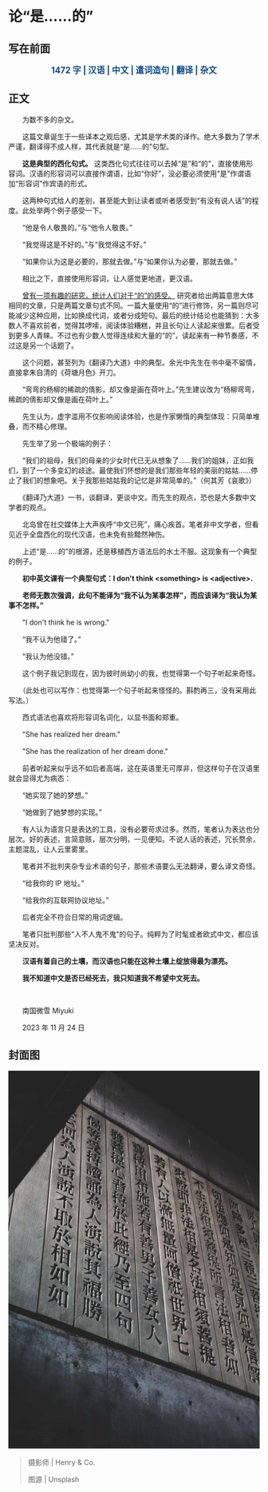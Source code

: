 # 论“是……的”

## 写在前面

<p style="color:#0f4c81; text-align:center; font-weight:bold; font-size:larger;">1472 字 | 汉语 | 中文 | 遣词造句 | 翻译 | 杂文</p>

## 正文

　　为数不多的杂文。

　　这篇文章诞生于一些译本之观后感，尤其是学术类的译作。绝大多数为了学术严谨，翻译得不成人样，其代表就是“是……的”句型。

　　**这是典型的西化句式。** 这类西化句式往往可以去掉“是”和“的”，直接使用形容词。汉语的形容词可以直接作谓语，比如“你好”，没必要必须使用“是”作谓语加“形容词”作宾语的形式。

　　这两种句式给人的差别，甚至能大到让读者或听者感受到“有没有说人话”的程度。此处举两个例子感受一下。

　　“他是令人敬畏的。”与“他令人敬畏。”

　　“我觉得这是不好的。”与“我觉得这不好。”

　　“如果你认为这是必要的，那就去做。”与“如果你认为必要，那就去做。”

　　相比之下，直接使用形容词，让人感觉更地道，更汉语。

　　<u>曾有一项有趣的研究，统计人们对于“的”的感受。</u> 研究者给出两篇意思大体相同的文章，只是两篇文章句式不同。一篇大量使用“的”进行修饰，另一篇则尽可能减少这种应用，比如换成代词，或者分成短句。最后的统计结论也能猜到：大多数人不喜欢前者，觉得其啰嗦，阅读体验糟糕，并且长句让人读起来很累。后者受到更多人青睐。不过也有少数人觉得连续和大量的“的”，读起来有一种节奏感，不过这是另一个话题了。

　　这个问题，甚至列为《翻译乃大道》中的典型。余光中先生在书中毫不留情，直接拿朱自清的《荷塘月色》开刀。

　　“弯弯的杨柳的稀疏的倩影，却又像是画在荷叶上。”先生建议改为“杨柳弯弯，稀疏的倩影却又像是画在荷叶上。”

　　先生认为，虚字滥用不仅影响阅读体验，也是作家懒惰的典型体现：只简单堆叠，而不精心修理。

　　先生举了另一个极端的例子：

　　“我们的祖母，我们的母亲的少女时代已无从想象了……我们的姐妹，正如我们，到了一个多变幻的歧途。最使我们怀想的是我们那些年轻的美丽的姑姑……停止了我们的想象吧。关于我那些姑姑我的记忆是非常简单的。”（何其芳《哀歌》）

　　《翻译乃大道》一书，谈翻译，更谈中文。而先生的观点，恐也是大多数中文学者的观点。

　　北岛曾在社交媒体上大声疾呼“中文已死”，痛心疾首。笔者非中文学者，但看见近乎全盘西化的现代汉语，也未免有些黯然神伤。

　　上述“是……的”的根源，还是移植西方语法后的水土不服。这现象有一个典型的例子。

　　**初中英文课有一个典型句式：I don't think \<something\> is \<adjective\>.**

　　**老师无数次强调，此句不能译为“我不认为某事怎样”，而应该译为“我认为某事不怎样。”**

　　"I don't think he is wrong."

　　“我不认为他错了。”

　　“我认为他没错。”

　　这个例子我记到现在，因为彼时尚幼小的我，也觉得第一个句子听起来奇怪。

　　（此处也可以写作：也觉得第一个句子听起来怪怪的。斟酌再三，没有采用此写法。）

　　西式语法也喜欢将形容词名词化，以显书面和郑重。

　　"She has realized her dream."

　　"She has the realization of her dream done."

　　前者听起来似乎远不如后者高端，这在英语里无可厚非，但这样句子在汉语里就会显得尤为病态：

　　“她实现了她的梦想。”

　　“她做到了她梦想的实现。”

　　有人认为语言只是表达的工具，没有必要苛求过多。然而，笔者认为表达也分层次。好的表述，言简意赅，层次分明，一见便知。不说人话的表述，冗长赘余，主题混乱，让人云里雾里。

　　笔者并不批判夹杂专业术语的句子，那些术语要么无法翻译，要么译文奇怪。

　　“给我你的 IP 地址。”

　　“给我你的互联网协议地址。”

　　后者完全不符合日常的用词逻辑。

　　笔者只批判那些“人不人鬼不鬼”的句子。纯粹为了时髦或者欧式中文，都应该坚决反对。

　　**汉语有着自己的土壤，而汉语也只能在这种土壤上绽放得最为漂亮。**

　　**我不知道中文是否已经死去，我只知道我不希望中文死去。**

<br />

　　南国微雪 Miyuki

　　2023 年 11 月 24 日

## 封面图

![](https://raw.githubusercontent.com/TinySnow/GithubImageHosting/main/blog/articles/literature/henry-co-GZAwZzBTff0-unsplash.jpg)

> 摄影师 | Henry & Co.
>
> 图源 | Unsplash


